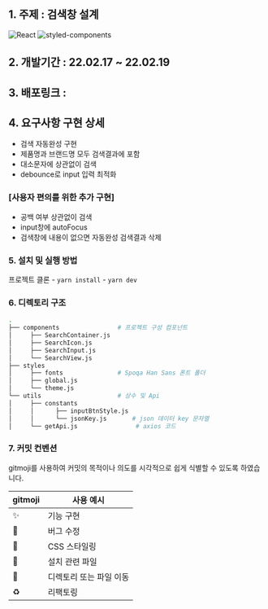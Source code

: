 
## 1. 주제 : 검색창 설계

![React](https://img.shields.io/badge/React-20232A?style=for-the-badge&logo=react&logoColor=61DAFB)
![styled-components](https://img.shields.io/badge/styled-components-DB7093?style=for-the-badge&logo=styled-components&logoColor=white) 

## 2. 개발기간 : 22.02.17 ~ 22.02.19

## 3. 배포링크 :

## 4. 요구사항 구현 상세
* 검색 자동완성 구현
* 제품명과 브랜드명 모두 검색결과에 포함
* 대소문자에 상관없이 검색
* debounce로 input 입력 최적화

### [사용자 편의를 위한 추가 구현]
* 공백 여부 상관없이 검색 
* input창에 autoFocus
* 검색창에 내용이 없으면 자동완성 검색결과 삭제


### 5. 설치 및 실행 방법
프로젝트 클론 - ```yarn install``` -  ```yarn dev``` 
    
    

### 6. 디렉토리 구조

```bash
.
├── components                # 프로젝트 구성 컴포넌트
│     ├── SearchContainer.js
│     ├── SearchIcon.js
│     ├── SearchInput.js
│     └── SearchView.js
├── styles 
│     ├── fonts               # Spoqa Han Sans 폰트 폴더
│     ├── global.js
│     └── theme.js
└── utils                     # 상수 및 Api
│     ├── constants
│     │      ├── inputBtnStyle.js
│     │      └── jsonKey.js       # json 데이터 key 문자열
│     └── getApi.js                # axios 코드

```


### 7. 커밋 컨벤션

gitmoji를 사용하여 커밋의 목적이나 의도를 시각적으로 쉽게 식별할 수 있도록 하였습니다.

| gitmoji | 사용 예시 |
| --- | --- |
| :sparkles: | 기능 구현 |
| :bug: | 버그 수정 |
| :lipstick: | CSS 스타일링 |
| :wrench: | 설치 관련 파일 |
| :truck: | 디렉토리 또는 파일 이동 |
| :recycle: | 리팩토링 |
